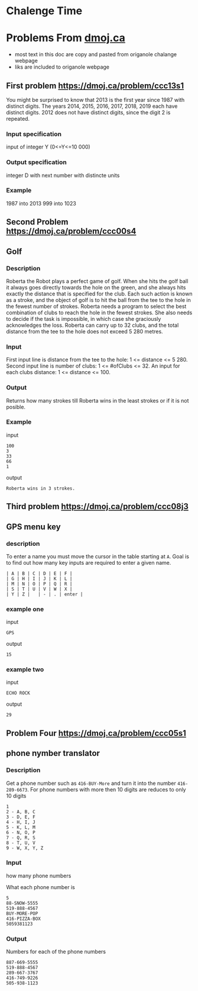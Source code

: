 # Chalenge Time

# Problems From [dmoj.ca](https://dmoj.ca/problems/)

* most text in this doc are copy and pasted from origanole chalange webpage
* liks are included to origanole webpage

## First problem https://dmoj.ca/problem/ccc13s1

You might be surprised to know that 2013 is the first year since 1987 with distinct digits. The years 2014, 2015, 2016, 2017, 2018, 2019 each have distinct digits. 2012 does not have distinct digits, since the digit 2 is repeated.

### Input specification

input of integer Y (0<=Y<=10 000)

### Output specification

integer D with next number with distincte units

### Example

1987 into 2013
999 into 1023

## Second Problem https://dmoj.ca/problem/ccc00s4
## Golf

### Description

Roberta the Robot plays a perfect game of golf. When she hits the golf ball it always goes directly towards the hole on the green, and she always hits exactly the distance that is specified for the club. Each such action is known as a stroke, and the object of golf is to hit the ball from the tee to the hole in the fewest number of strokes. Roberta needs a program to select the best combination of clubs to reach the hole in the fewest strokes. She also needs to decide if the task is impossible, in which case she graciously acknowledges the loss. Roberta can carry up to 32 clubs, and the total distance from the tee to the hole does not exceed 5 280 metres.

### Input

First input line is distance from the tee to the hole: 1 <= distance <= 5 280.
Second input line is number of clubs: 1 <= #ofClubs <= 32.
An input for each clubs distance: 1 <= distance <= 100.

### Output

Returns how many strokes till Roberta wins in the least strokes or if it is not posible.

### Example

input
```
100
3
33
66
1
```

output
```
Roberta wins in 3 strokes.
```

## Third problem https://dmoj.ca/problem/ccc08j3
## GPS menu key

### description

To enter a name you must move the cursor in the table starting at ```A```. Goal is to find out how many key inputs are required to enter a given name. 

```
| A | B | C | D | E | F |
| G | H | I | J | K | L |
| M | N | O | P | Q | R |
| S | T | U | V | W | X |
| Y | Z |   | - | . | enter |
```

### example one

input
```
GPS
```

output
```
15
```

### example two

input
```
ECHO ROCK
```

output
```
29
```

## Problem Four https://dmoj.ca/problem/ccc05s1
## phone nymber translator

### Description

Get a phone number such as ```416-BUY-More``` and turn it into the number ```416-289-6673```. For phone numbers with more then 10 digits are reduces to only 10 digits

```
1
2 - A, B, C
3 - D, E, F
4 - H, I, J
5 - K, L, M
6 - N, O, P
7 - Q, R, S
8 - T, U, V
9 - W, X, Y, Z

```

### Input

how many phone numbers

What each phone number is

```
5
88-SNOW-5555
519-888-4567
BUY-MORE-POP
416-PIZZA-BOX
5059381123
```

### Output

Numbers for each of the phone numbers

```
887-669-5555
519-888-4567
289-667-3767
416-749-9226
505-938-1123
```